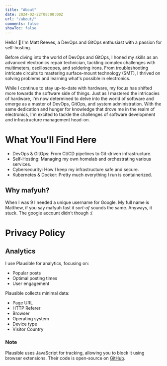 ```yaml
---
title: "About"
date: 2024-02-22T08:00:00Z
url: "/about/"
comments: false
showToc: false
---
```

Hello! 👋 I'm Matt Reeves, a DevOps and GitOps enthusiast with a passion for self-hosting.

Before diving into the world of DevOps and GitOps, I honed my skills as an advanced electronics repair technician, tackling complex challenges with multimeters, oscilloscopes, and soldering irons. From troubleshooting intricate circuits to mastering surface-mount technology (SMT), I thrived on solving problems and learning what's possible in electronics.

While I continue to stay up-to-date with hardware, my focus has shifted more towards the software side of things. Just as I mastered the intricacies of hardware, I'm now determined to delve into the world of software and emerge as a master of DevOps, GitOps, and system administration. With the same dedication and hunger for knowledge that drove me in the realm of electronics, I'm excited to tackle the challenges of software development and infrastructure management head-on.


# What You'll Find Here

- DevOps & GitOps: From CI/CD pipelines to Git-driven infrastructure.
- Self-Hosting: Managing my own homelab and orchestrating various services.
- Cybersecurity: How I keep my infrastructure safe and secure.
- Kubernetes & Docker: Pretty much everything I run is containerized.

## Why mafyuh?
When I was 9 I needed a unique username for Google. My full name is Matthew, if you say mafyuh fast it *sort-of* sounds the same. Anyways, it stuck. The google account didn't though :(

# Privacy Policy

## Analytics

I use Plausible for analytics, focusing on:

- Popular posts
- Optimal posting times
- User engagement

Plausible collects minimal data:

- Page URL
- HTTP Referer
- Browser
- Operating system
- Device type
- Visitor Country
### Note

Plausible uses JavaScript for tracking, allowing you to block it using browser extensions. Their code is open-source on [GitHub](https://github.com/plausible/analytics).